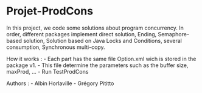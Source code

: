 # Projet-ProdCons
In this project, we code some solutions about program concurrency.
In order, different packages implement direct solution, Ending, Semaphore-based solution, Solution based on Java Locks and Conditions, several consumption, Synchronous multi-copy.

How it works :
    - Each part has the same file Option.xml wich is stored in the package v1.
    - This file determine the parameters such as the buffer size, maxProd, ...
    - Run TestProdCons

Authors :
    - Albin Horlaville
    - Grégory Pititto
